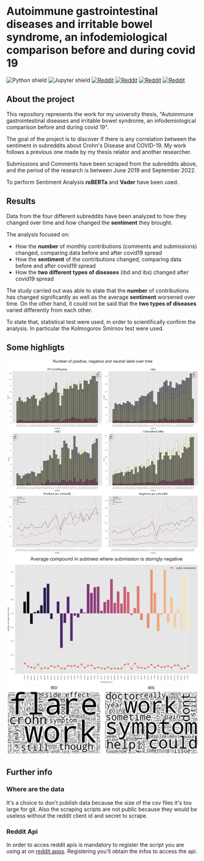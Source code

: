 # Autoimmune gastrointestinal diseases and irritable bowel syndrome, an infodemiological comparison before and during covid 19
![Python shield](https://img.shields.io/badge/-Python-yellow?logo=Python) ![Jupyter shield](https://img.shields.io/badge/-Jupyter-white?logo=Jupyter) 
[![Reddit](https://img.shields.io/reddit/subreddit-subscribers/CrohnsDisease?style=social)](https://www.reddit.com/r/CrohnsDisease/)
[![Reddit](https://img.shields.io/reddit/subreddit-subscribers/IBD?style=social)](https://www.reddit.com/r/IBD/)
[![Reddit](https://img.shields.io/reddit/subreddit-subscribers/ibs?style=social)](https://www.reddit.com/r/ibs/)
[![Reddit](https://img.shields.io/reddit/subreddit-subscribers/UlcerativeColitis?style=social)](https://www.reddit.com/r/UlcerativeColitis/)


## About the project 

This repository represents the work for my university thesis, "Autoimmune gastrointestinal diseases and irritable bowel syndrome, an infodemiological comparison before and during covid 19".

The goal of the project is to discover if there is any correlation between the sentiment in subreddits about Crohn's Disease and COVID-19. My work follows a previous one made by my thesis relator and another researcher.

Submissions and Comments have been scraped from the subreddits above, and the period of the research is between June 2019 and September 2022.

To perform Sentiment Analysis **roBERTa** and **Vader** have been used. 

## Results

Data from the four different subreddits have been analyzed to how they changed over time and how changed the **sentiment** they brought.

The analysis focused on:

- How the **number** of monthly contributions (comments and submissions) changed, comparing data before and after covid19 spread
- How the **sentiment** of the contributions changed, comparing data before and after covid19 spread
- How the **two different types of diseases** (ibd and ibs) changed after covid19 spread

The study carried out was able to state that the **number** of contributions has changed significantly as well as the average **sentiment** worsened over time. On the other hand, it could not be said that the **two types of diseases** varied differently from each other.

To state that, statistical test were used, in order to scientifically confirm the analysis. In particular the Kolmogorov Smirnov test were used.

## Some highligts

![vad-sub-sen](assets/vad-sub-sentiment-recap.png "Data labelled by Vader: sentiment analysis")
![subtree](assets/subtree-avg-comp.png "Subtree compound were submissions is strongly negative")
![vad-sub-sen](assets/wordcloud.png "Wordcloud")

## Further info

### Where are the data

It's a choice to don't publish data because the size of the csv files it's too large for git. Also the scraping scripts are not public because they would be useless without the reddit client id and secret to scrape.

### Reddit Api

In order to acces reddit apis is mandatory to register the script you are using at on [reddit apps](https://reddit.com/prefs/apps).
Registering you'll obtain the infos to access the api.

